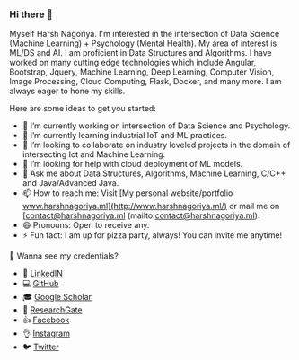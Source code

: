 ### Hi there 👋

<!--
**harshnagoriya/harshnagoriya** is a ✨ _special_ ✨ repository because its `README.md` (this file) appears on your GitHub profile. -->

Myself Harsh Nagoriya. I'm interested in the intersection of Data Science (Machine Learning) + Psychology (Mental Health). My area of interest is ML/DS and AI. I am proficient in Data Structures and Algorithms. I have worked on many cutting edge technologies which include Angular, Bootstrap, Jquery, Machine Learning, Deep Learning, Computer Vision, Image Processing, Cloud Computing, Flask, Docker, and many more. I am always eager to hone my skills.

Here are some ideas to get you started:

- 🔭 I’m currently working on intersection of Data Science and Psychology.
- 🌱 I’m currently learning industrial IoT and ML practices.
- 👯 I’m looking to collaborate on industry leveled projects in the domain of intersecting Iot and Machine Learning.
- 🤔 I’m looking for help with cloud deployment of ML models.
- 💬 Ask me about Data Structures, Algorithms, Machine Learning, C/C++ and Java/Advanced Java.
- 📫 How to reach me: Visit [My personal website/portfolio www.harshnagoriya.ml](http://www.harshnagoriya.ml/) or mail me on [contact@harshnagoriya.ml (mailto:contact@harshnagoriya.ml).
- 😄 Pronouns: Open to receive any.
- ⚡ Fun fact: I am up for pizza party, always! You can invite me anytime! 

🤔 Wanna see my credentials?

- 👔 [LinkedIN](https://www.linkedin.com/in/harshnagoriya/)
- 💻 [GitHub](https://github.com/harshnagoriya)
- 🎓 [Google Scholar](https://scholar.google.co.in/citations?user=cI0ZKq0AAAAJ&hl=en)
- 📖 [ResearchGate](https://www.researchgate.net/profile/Harsh_Nagoriya)
- 👍 [Facebook](https://www.facebook.com/harshnagoriya/)
- 👌 [Instagram](https://www.instagram.com/realharshnagoriya/)
- 🐦 [Twitter](https://twitter.com/harshnagoriya)

